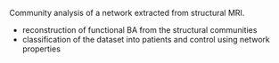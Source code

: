 Community analysis of a network extracted from structural MRI.
- reconstruction of functional BA from the structural communities
- classification of the dataset into patients and control using network properties
